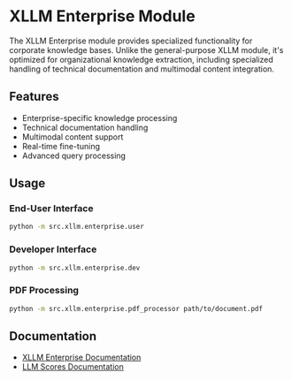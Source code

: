 # XLLM Enterprise Module

The XLLM Enterprise module provides specialized functionality for corporate knowledge bases. Unlike the general-purpose XLLM module, it's optimized for organizational knowledge extraction, including specialized handling of technical documentation and multimodal content integration.

## Features

- Enterprise-specific knowledge processing
- Technical documentation handling
- Multimodal content support
- Real-time fine-tuning
- Advanced query processing

## Usage

### End-User Interface

```bash
python -m src.xllm.enterprise.user
```

### Developer Interface

```bash
python -m src.xllm.enterprise.dev
```

### PDF Processing

```bash
python -m src.xllm.enterprise.pdf_processor path/to/document.pdf
```

## Documentation

- [XLLM Enterprise Documentation](https://github.com/VincentGranville/Large-Language-Models/blob/main/xllm/enterprise/xllm-enterprise.pdf)
- [LLM Scores Documentation](https://github.com/VincentGranville/Large-Language-Models/blob/main/xllm/enterprise/LLM-scores.pdf)
